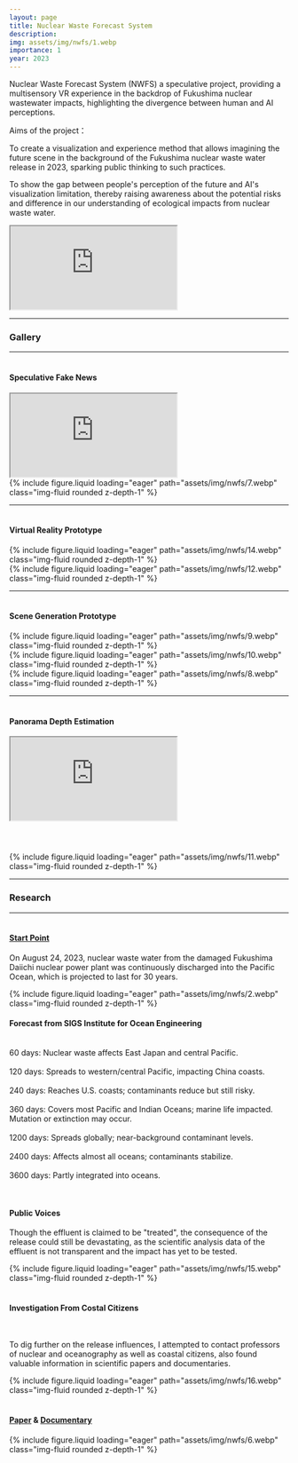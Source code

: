 ```yaml
---
layout: page
title: Nuclear Waste Forecast System
description: 
img: assets/img/nwfs/1.webp
importance: 1
year: 2023
---
```


Nuclear Waste Forecast System (NWFS) a speculative project, providing a multisensory VR experience in the backdrop of Fukushima nuclear wastewater impacts, highlighting the divergence between human and AI perceptions. 

Aims of the project：

To create a visualization and experience method that allows imagining the future scene in the background of the Fukushima nuclear waste water release in 2023, sparking public thinking to such practices.
 
To show the gap between people's perception of the future and AI's visualization limitation, thereby raising awareness about the potential risks and difference in our understanding of ecological impacts from nuclear waste water. 


<div class="row">
    <div class="col-12">
        <div class="embed-responsive embed-responsive-16by9">
            <iframe class="embed-responsive-item" src="https://www.youtube.com/embed/zqq8A6F7-Vk?si=2q12138QwzopLmc7" allowfullscreen></iframe>
        </div>
    </div>
</div>

---

### Gallery

---

<!-- 标题 -->
<h4>
    <br>
    Speculative Fake News
</h4>

<div class="row">
    <div class="col-12">
        <div class="embed-responsive embed-responsive-16by9">
            <iframe class="embed-responsive-item" src="https://www.youtube.com/embed/uJOvuIv8RXI?si=Nr8NhWeWEvOwLosa" allowfullscreen></iframe>
        </div>
    </div>
</div>

<div class="row">
    <div class="col-12">
        {% include figure.liquid loading="eager" path="assets/img/nwfs/7.webp" class="img-fluid rounded z-depth-1" %}
    </div>
</div>

---

<h4>
    <br>
    Virtual Reality Prototype
</h4>

<div class="row">
    <div class="col-12">
        {% include figure.liquid loading="eager" path="assets/img/nwfs/14.webp" class="img-fluid rounded z-depth-1" %}
    </div>
</div>

<div class="row">
    <div class="col-12">
        {% include figure.liquid loading="eager" path="assets/img/nwfs/12.webp" class="img-fluid rounded z-depth-1" %}
    </div>
</div>

---

<h4>
    <br>
    Scene Generation Prototype
</h4>

<div class="row">
    <div class="col-12">
        {% include figure.liquid loading="eager" path="assets/img/nwfs/9.webp" class="img-fluid rounded z-depth-1" %}
    </div>
</div>

<div class="row">
    <div class="col-12">
        {% include figure.liquid loading="eager" path="assets/img/nwfs/10.webp" class="img-fluid rounded z-depth-1" %}
    </div>
</div>

<div class="row">
    <div class="col-12">
        {% include figure.liquid loading="eager" path="assets/img/nwfs/8.webp" class="img-fluid rounded z-depth-1" %}
    </div>
</div>


---

<h4>
    <br>
    Panorama Depth Estimation
</h4>

<div class="row">
    <div class="col-12">
        <div class="embed-responsive embed-responsive-16by9">
            <iframe class="embed-responsive-item" src="https://www.youtube.com/embed/kky2N1_oQ8k?si=XoepRewOZrtGD1yj" allowfullscreen></iframe>
        </div>
    </div>
</div>

<h4>
    <br>
</h4>

<div class="row">
    <div class="col-12">
        {% include figure.liquid loading="eager" path="assets/img/nwfs/11.webp" class="img-fluid rounded z-depth-1" %}
    </div>
</div>

---

### Research

---

<!-- 标题，超链接 -->
<h4>
    <br>
    <a href="https://www.sigs.tsinghua.edu.cn/en/2021/1215/c2581a30977/page.htm" target="_blank">Start Point</a>
</h4>

On August 24, 2023, nuclear waste water from the damaged Fukushima Daiichi nuclear power plant was continuously discharged into the Pacific Ocean, which is projected to last for 30 years.

<!-- 一行分割为两栏,左边为图像,右边为垂直居中对齐的文本 -->
<div class="row">
    <div class="col-sm-6">
        {% include figure.liquid loading="eager" path="assets/img/nwfs/2.webp" class="img-fluid rounded z-depth-1" %}
    </div>
    <div class="col-sm-6" style="display: flex; align-items: center;">
        <div style="text-align: left;">
            <h4>
                Forecast from SIGS Institute for Ocean Engineering
            </h4>
            <p>
                <br>
                60 days: Nuclear waste affects East Japan and central Pacific.<br><br>
                120 days: Spreads to western/central Pacific, impacting China coasts.<br><br>
                240 days: Reaches U.S. coasts; contaminants reduce but still risky.<br><br>
                360 days: Covers most Pacific and Indian Oceans; marine life impacted. Mutation or extinction may occur.<br><br>
                1200 days: Spreads globally; near-background contaminant levels.<br><br>
                2400 days: Affects almost all oceans; contaminants stabilize.<br><br>
                3600 days: Partly integrated into oceans.
            </p>
        </div>
    </div>
</div>

<h4>
    <br>
    Public Voices
</h4>

Though the effluent is claimed to be "treated", the consequence of the release could still be devastating, as the scientific analysis data of the effluent is not transparent and the impact has yet to be tested.

<div class="row">
    <div class="col-12">
        {% include figure.liquid loading="eager" path="assets/img/nwfs/15.webp" class="img-fluid rounded z-depth-1" %}
    </div>
</div>

<h4>
    <br>
    Investigation From Costal Citizens
</h4>



<div class="row">
    <div class="col-sm-6" style="display: flex; align-items: center;">
        <div style="text-align: left;">
            <p>
                <br>
                To dig further on the release influences, I attempted to contact professors of nuclear and oceanography as well as coastal citizens, also found valuable information in scientific papers and documentaries.
            </p>
        </div>
    </div>
    <div class="col-sm-6">
        {% include figure.liquid loading="eager" path="assets/img/nwfs/16.webp" class="img-fluid rounded z-depth-1" %}
    </div>
</div>

<!-- 标题，超链接 -->
<h4>
    <br>
    <a href="https://doi.org/10.1016/j.marpolbul.2021.112984" target="_blank">Paper</a>
    &
    <a href="https://www.bilibili.com/video/BV1sm4y1g7iM/?spm_id_from=333.999.0.0" target="_blank">Documentary</a>

</h4>

<div class="row">
    <div class="col-12">
        {% include figure.liquid loading="eager" path="assets/img/nwfs/6.webp" class="img-fluid rounded z-depth-1" %}
    </div>
</div>